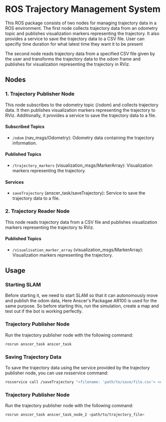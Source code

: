 # ROS Trajectory Management System

This ROS package consists of two nodes for managing trajectory data in a ROS environment. The first node collects trajectory data from an odometry topic and publishes visualization markers representing the trajectory. It also provides a service to save the trajectory data to a CSV file. User can specifiy time duration for what latest time they want it to be present

The second node reads trajectory data from a specified CSV file given by the user and transforms the trajectory data to the odom frame and publishes for visualization representing the trajectory in RViz.

## Nodes

### 1. Trajectory Publisher Node

This node subscribes to the odometry topic (/odom) and collects trajectory data. It then publishes visualization markers representing the trajectory to RViz. Additionally, it provides a service to save the trajectory data to a file.

#### Subscribed Topics
- `/odom` (nav_msgs/Odometry): Odometry data containing the trajectory information.

#### Published Topics
- `/trajectory_markers` (visualization_msgs/MarkerArray): Visualization markers representing the trajectory.

#### Services
- `saveTrajectory` (anscer_task/saveTrajectory): Service to save the trajectory data to a file.

### 2. Trajectory Reader Node

This node reads trajectory data from a CSV file and publishes visualization markers representing the trajectory to RViz.

#### Published Topics
- `/visualisation_marker_array` (visualization_msgs/MarkerArray): Visualization markers representing the trajectory.



## Usage

### Starting SLAM

Before starting it, we need to start SLAM so that it can autonomously move and publish the odom data, Here Anscer's Packagae AR100 is used for the same purpose. So before starting this, run the simulation, create a map and test out if the bot is working perfectly.

### Trajectory Publisher Node

Run the trajectory publisher node with the following command:

```bash
rosrun anscer_task anscer_task 

```
### Saving Trajectory Data

To save the trajectory data using the service provided by the trajectory publisher node, you can use rosservice command:
```bash
rosservice call /saveTrajectory "<filename: 'path/to/save/file.csv'> <duration: 50.0>"
```
### Trajectory Publisher Node

Run the trajectory publisher node with the following command:

```bash
rosrun anscer_task anscer_task_node_2 <path/to/trajectory_file>
```
